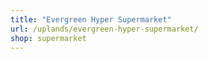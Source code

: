 ```yaml
---
title: "Evergreen Hyper Supermarket"
url: /uplands/evergreen-hyper-supermarket/
shop: supermarket
---
```

